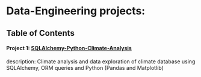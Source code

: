 # Data-Engineering projects:

## Table of Contents

#### Project 1: [SQLAlchemy-Python-Climate-Analysis](https://github.com/jwang711/Data-Engineering/tree/master/Climate-Analysis-SQLAlchemy)
description: Climate analysis and data exploration of climate database using SQLAlchemy, ORM queries and Python (Pandas and Matplotlib)

